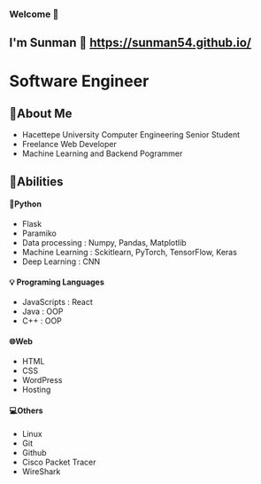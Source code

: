 ### Welcome :wave:
 
## I'm Sunman  :sunrise: https://sunman54.github.io/

# Software Engineer 

## :page_facing_up:About Me 

- Hacettepe University Computer Engineering Senior Student
- Freelance Web Developer
- Machine Learning and Backend Pogrammer



## :muscle:Abilities 

#### :snake:Python 
- Flask
- Paramiko
- Data processing : Numpy, Pandas, Matplotlib
- Machine Learning : Sckitlearn, PyTorch, TensorFlow, Keras
- Deep Learning : CNN
  
#### :bulb: Programing Languages
- JavaScripts : React 
- Java : OOP
- C++ : OOP

#### :globe_with_meridians:Web
- HTML
- CSS
- WordPress
- Hosting

#### :computer:Others 
- Linux
- Git
- Github
- Cisco Packet Tracer 
- WireShark
